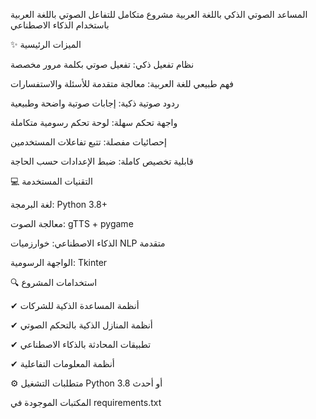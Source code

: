 المساعد الصوتي الذكي باللغة العربية
مشروع متكامل للتفاعل الصوتي باللغة العربية باستخدام الذكاء الاصطناعي



✨ الميزات الرئيسية



نظام تفعيل ذكي: تفعيل صوتي بكلمة مرور مخصصة

فهم طبيعي للغة العربية: معالجة متقدمة للأسئلة والاستفسارات

ردود صوتية ذكية: إجابات صوتية واضحة وطبيعية

واجهة تحكم سهلة: لوحة تحكم رسومية متكاملة

إحصائيات مفصلة: تتبع تفاعلات المستخدمين

قابلية تخصيص كاملة: ضبط الإعدادات حسب الحاجة

💻 التقنيات المستخدمة

لغة البرمجة: Python 3.8+

معالجة الصوت: gTTS + pygame

الذكاء الاصطناعي: خوارزميات NLP متقدمة

الواجهة الرسومية: Tkinter

🔍 استخدامات المشروع

✔ أنظمة المساعدة الذكية للشركات

✔ أنظمة المنازل الذكية بالتحكم الصوتي

✔ تطبيقات المحادثة بالذكاء الاصطناعي

✔ أنظمة المعلومات التفاعلية


⚙ متطلبات التشغيل
Python 3.8 أو أحدث

المكتبات الموجودة في requirements.txt
